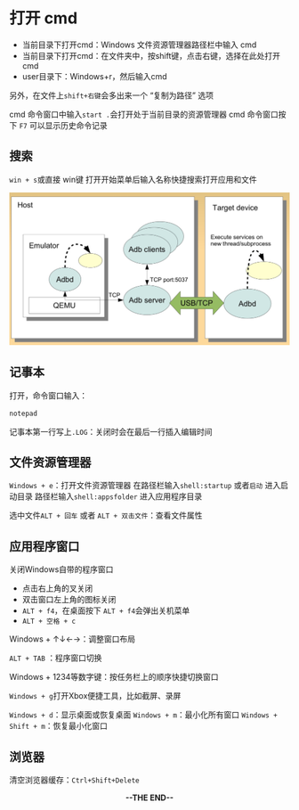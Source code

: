 # 打开 cmd
* 当前目录下打开cmd：Windows 文件资源管理器路径栏中输入 cmd
* 当前目录下打开cmd：在文件夹中，按shift键，点击右键，选择在此处打开cmd
* user目录下：Windows+r，然后输入cmd

另外，在文件上`shift+右键`会多出来一个 “复制为路径” 选项

cmd 命令窗口中输入`start .`会打开处于当前目录的资源管理器
cmd 命令窗口按下 `F7` 可以显示历史命令记录

## 搜索
`win + s`或直接 win键 打开开始菜单后输入名称快捷搜索打开应用和文件

![img](windows-shortcuts/adb.jpg)

## 记事本
打开，命令窗口输入：
```bash
notepad
```
记事本第一行写上`.LOG`：关闭时会在最后一行插入编辑时间


## 文件资源管理器
`Windows + e`：打开文件资源管理器
在路径栏输入`shell:startup` 或者`启动` 进入启动目录
路径栏输入`shell:appsfolder` 进入应用程序目录

选中文件`ALT + 回车` 或者 `ALT + 双击文件`：查看文件属性

## 应用程序窗口
关闭Windows自带的程序窗口
* 点击右上角的叉关闭
* 双击窗口左上角的图标关闭
* `ALT + f4`，在桌面按下 `ALT + f4`会弹出关机菜单
* `ALT + 空格 + c`

Windows + ↑↓←→：调整窗口布局

`ALT + TAB` ：程序窗口切换

Windows + 1234等数字键：按任务栏上的顺序快捷切换窗口

`Windows + g`打开Xbox便捷工具，比如截屏、录屏

`Windows + d`：显示桌面或恢复桌面
`Windows + m`：最小化所有窗口
`Windows + Shift + m`：恢复最小化窗口
## 浏览器
清空浏览器缓存：`Ctrl+Shift+Delete`





<center><b>--THE END--<b></center>

